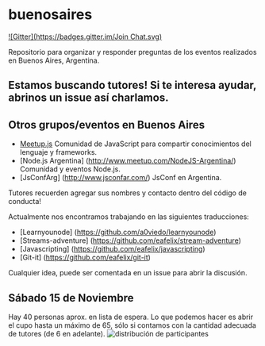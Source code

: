 buenosaires
===========
[![Gitter](https://badges.gitter.im/Join Chat.svg)](https://gitter.im/nodeschool/buenosaires?utm_source=badge&utm_medium=badge&utm_campaign=pr-badge&utm_content=badge)

Repositorio para organizar y responder preguntas de los eventos realizados en Buenos Aires, Argentina.

## Estamos buscando tutores! Si te interesa ayudar, abrinos un issue así charlamos.

## Otros grupos/eventos en Buenos Aires

- [Meetup.js](http://www.meetup.com/Meetup-js/) Comunidad de JavaScript para compartir conocimientos del lenguaje y frameworks.
- [Node.js Argentina] (http://www.meetup.com/NodeJS-Argentina/) Comunidad y eventos Node.js. 
- [JsConfArg] (http://www.jsconfar.com/) JsConf en Argentina. 


Tutores recuerden agregar sus nombres y contacto dentro del código de conducta!


Actualmente nos encontramos trabajando en las siguientes traducciones:
- [Learnyounode] (https://github.com/a0viedo/learnyounode)
- [Streams-adventure] (https://github.com/eafelix/stream-adventure) 
- [Javascripting] (https://github.com/eafelix/javascripting)
- [Git-it] (https://github.com/eafelix/git-it)



Cualquier idea, puede ser comentada en un issue para abrir la discusión.



## Sábado 15 de Noviembre
Hay 40 personas aprox. en lista de espera. Lo que podemos hacer es abrir el cupo hasta un máximo de 65, sólo si contamos con la cantidad adecuada de tutores (de 6 en adelante).
![distribución de participantes](http://imageshack.com/a/img540/4115/HP2o1T.png)
